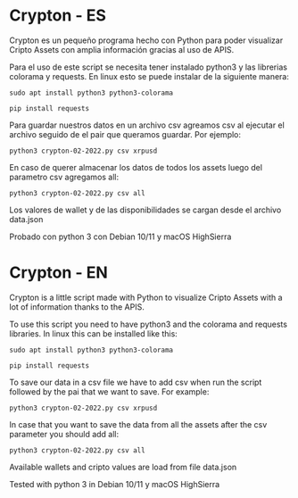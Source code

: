 # Crypton - ES

Crypton es un pequeño programa hecho con Python para poder visualizar Cripto Assets con amplia información gracias al uso de APIS.

Para el uso de este script se necesita tener instalado python3 y las librerias colorama y requests.
En linux esto se puede instalar de la siguiente manera:

    sudo apt install python3 python3-colorama

    pip install requests

Para guardar nuestros datos en un archivo csv agreamos csv al ejecutar el archivo seguido de el pair que queramos guardar. Por ejemplo:
    
    python3 crypton-02-2022.py csv xrpusd
    
En caso de querer almacenar los datos de todos los assets luego del parametro csv agregamos all:
    
    python3 crypton-02-2022.py csv all

Los valores de wallet y de las disponibilidades se cargan desde el archivo data.json

Probado con python 3 con Debian 10/11 y macOS HighSierra

# Crypton - EN

Crypton is a little script made with Python to visualize Cripto Assets with a lot of information thanks to the APIS.

To use this script you need to have python3 and the colorama and requests libraries.
In linux this can be installed like this:

    sudo apt install python3 python3-colorama

    pip install requests

To save our data in a csv file we have to add csv when run the script followed by the pai that we want to save. For example:
    
    python3 crypton-02-2022.py csv xrpusd
    
In case that you want to save the data from all the assets after the csv parameter you should add all:
    
    python3 crypton-02-2022.py csv all

Available wallets and cripto values are load from file data.json

Tested with python 3 in Debian 10/11 y macOS HighSierra
